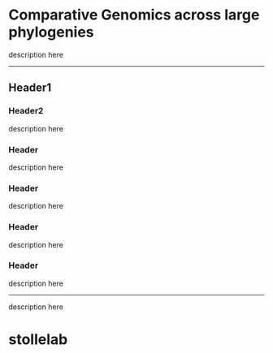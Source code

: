 # Comparative Genomics across large phylogenies

description here

---
## Header1
### Header2

description here

### Header

description here

### Header

description here

### Header

description here

### Header

description here

---

description here
# stollelab
